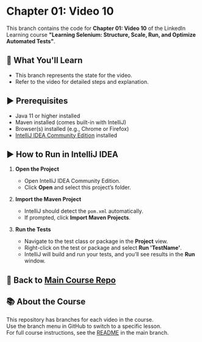 # Chapter 01: Video 10

This branch contains the code for **Chapter 01: Video 10** of the LinkedIn Learning course **"Learning Selenium: Structure, Scale, Run, and Optimize Automated Tests"**.

## 🎯 What You'll Learn

- This branch represents the state for the video.
- Refer to the video for detailed steps and explanation.

## ▶️ Prerequisites

- Java 11 or higher installed
- Maven installed (comes built-in with IntelliJ)
- Browser(s) installed (e.g., Chrome or Firefox)
- [IntelliJ IDEA Community Edition](https://www.jetbrains.com/idea/download/) installed

## ▶️ How to Run in IntelliJ IDEA

1. **Open the Project**

   - Open IntelliJ IDEA Community Edition.
   - Click **Open** and select this project’s folder.

2. **Import the Maven Project**

   - IntelliJ should detect the `pom.xml` automatically.
   - If prompted, click **Import Maven Projects**.

3. **Run the Tests**

   - Navigate to the test class or package in the **Project** view.
   - Right-click on the test or package and select **Run 'TestName'**.
   - IntelliJ will build and run your tests, and you’ll see results in the **Run** window.

## 🔗 Back to [Main Course Repo](https://github.com/LinkedInLearning/learning-selenium-structure-scale-run-and-optimize-automated-tests-5989088/tree/main)

## 📚 About the Course

This repository has branches for each video in the course.  
Use the branch menu in GitHub to switch to a specific lesson.  
For full course instructions, see the [README](https://github.com/LinkedInLearning/learning-selenium-structure-scale-run-and-optimize-automated-tests-5989088/blob/main/README.md) in the main branch.
